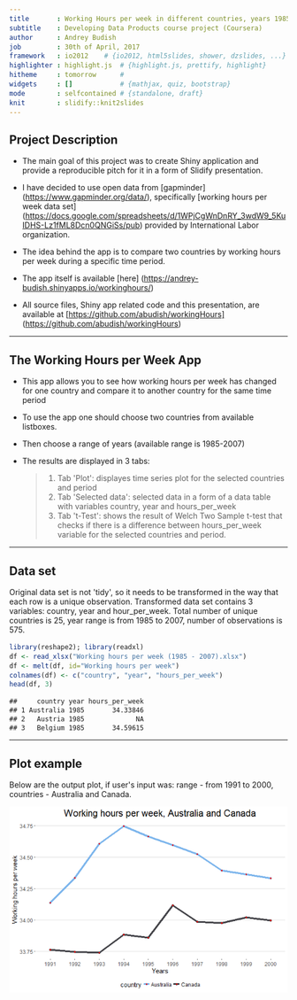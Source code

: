 ```yaml
---
title       : Working Hours per week in different countries, years 1985 - 2007
subtitle    : Developing Data Products course project (Coursera)
author      : Andrey Budish
job         : 30th of April, 2017
framework   : io2012    # {io2012, html5slides, shower, dzslides, ...}
highlighter : highlight.js  # {highlight.js, prettify, highlight}
hitheme     : tomorrow      # 
widgets     : []            # {mathjax, quiz, bootstrap}
mode        : selfcontained # {standalone, draft}
knit        : slidify::knit2slides
---
```



## Project Description

* The main goal of this project was to create Shiny application and provide a reproducible pitch for it in a form of Slidify presentation.  

* I have decided to use open data from [gapminder] (https://www.gapminder.org/data/), specifically [working hours per week data set] (https://docs.google.com/spreadsheets/d/1WPjCgWnDnRY_3wdW9_5KuIDHS-Lz1fML8Dcn0QNGiSs/pub) provided by International Labor organization.  

* The idea behind the app is to compare two countries by working hours per week during a specific time period.  

* The app itself is available [here] (https://andrey-budish.shinyapps.io/workinghours/)  

* All source files, Shiny app related code and this presentation, are available at [https://github.com/abudish/workingHours] (https://github.com/abudish/workingHours)

---

## The Working Hours per Week App
* This app allows you to see how working hours per week has changed for one country and compare it to another country for the same time period

* To use the app one should choose two countries from available listboxes.  

* Then choose a range of years (available range is 1985-2007)

* The results are displayed in 3 tabs:
  > 1. Tab 'Plot': displayes time series plot for the selected countries and period
  > 2. Tab 'Selected data': selected data in a form of a data table with variables country, year and hours_per_week
  > 3. Tab 't-Test': shows  the result of Welch Two Sample t-test that checks if there is a difference between hours_per_week variable for the selected countries and period.

---

## Data set
Original data set is not 'tidy', so it needs to be transformed in the way that each row is a unique observation. Transformed data set contains 3 variables: country, year and hour_per_week. Total number of unique countries is 25, year range is from 1985 to 2007, number of observations is 575.


```r
library(reshape2); library(readxl)
df <- read_xlsx("Working hours per week (1985 - 2007).xlsx")
df <- melt(df, id="Working hours per week")
colnames(df) <- c("country", "year", "hours_per_week")
head(df, 3)
```

```
##     country year hours_per_week
## 1 Australia 1985       34.33846
## 2   Austria 1985             NA
## 3   Belgium 1985       34.59615
```

---

## Plot example
Below are the output plot, if user's input was: range - from 1991 to 2000, countries - Australia and Canada. 

<img src="assets/fig/unnamed-chunk-2-1.png" title="plot of chunk unnamed-chunk-2" alt="plot of chunk unnamed-chunk-2" style="display: block; margin: auto;" />



